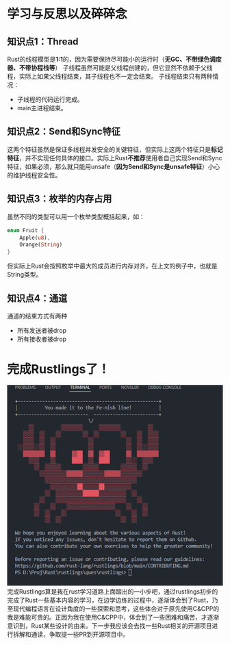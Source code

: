 # 学习与反思以及碎碎念
## 知识点1：Thread
Rust的线程模型是**1:1**的，因为需要保持尽可能小的运行时（**无GC、不带绿色调度器、不带协程栈等**）
子线程虽然可能是父线程创建的，但它显然不依赖于父线程，实际上如果父线程结束，其子线程也不一定会结束。
子线程结束只有两种情况：
* 子线程的代码运行完成。
* main主进程结束。
## 知识点2：Send和Sync特征
这两个特征虽然是保证多线程并发安全的关键特征，但实际上这两个特征只是**标记特征**，并不实现任何具体的接口。实际上Rust**不推荐**使用者自己实现Send和Sync特征，如果必须，那么就只能用unsafe（**因为Send和Sync是unsafe特征**）小心的维护线程安全性。
## 知识点3：枚举的内存占用
虽然不同的类型可以用一个枚举类型概括起来，如：
```Rust
enum Fruit {
    Apple(u8),
    Orange(String)
}
```
但实际上Rust会按照枚举中最大的成员进行内存对齐，在上文的例子中，也就是String类型。
## 知识点4：通道
通道的结束方式有两种
* 所有发送者被drop
* 所有接收者被drop
# 完成Rustlings了！
![完成Rustlings](md-pic/image.png)
完成Rustlings算是我在rust学习道路上面踏出的一小步吧，通过rustlings初步的完成了Rust一些基本内容的学习，在边学边练的过程中，逐渐体会到了Rust，乃至现代编程语言在设计角度的一些探索和思考，这些体会对于原先使用C&CPP的我是难能可贵的。正因为我在使用C&CPP中，体会到了一些困难和痛苦，才逐渐意识到，Rust某些设计的由来。下一步我应该会去找一些Rust相关的开源项目进行拆解和通读，争取提一些PR到开源项目中。